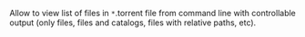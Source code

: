 Allow to view list of files in `*`.torrent file from command line with controllable output (only files, files and catalogs, files with relative paths, etc).
